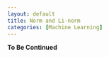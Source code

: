 ```yaml
---
layout: default
title: Norm and Li-norm
categories: [Machine Learning]
---
```


**To Be Continued**
